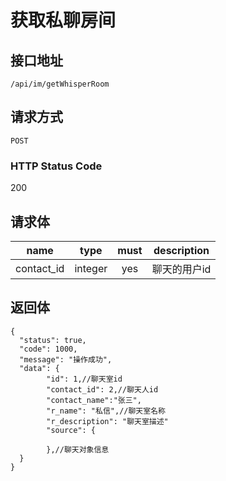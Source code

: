 # 获取私聊房间

## 接口地址

`/api/im/getWhisperRoom`

## 请求方式

`POST`

### HTTP Status Code

200

## 请求体

| name     | type     | must     | description |
|----------|:--------:|:--------:|:--------:|
| contact_id | integer | yes | 聊天的用户id |


## 返回体

```json5
{
  "status": true,
  "code": 1000,
  "message": "操作成功",
  "data": {
        "id": 1,//聊天室id
        "contact_id": 2,//聊天人id
        "contact_name":"张三",
        "r_name": "私信",//聊天室名称
        "r_description": "聊天室描述"
        "source": {
        
        },//聊天对象信息
  }
}
``` 
